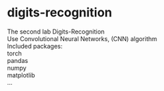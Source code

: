 # digits-recognition  
The second lab Digits-Recognition  
Use Convolutional Neural Networks, (CNN) algorithm  
Included packages:  
torch  
pandas  
numpy  
matplotlib  
...  
